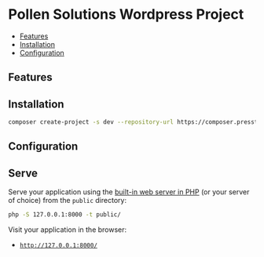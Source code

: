 # Pollen Solutions Wordpress Project

- [Features](#Features)
- [Installation](#Installation)
- [Configuration](#Configuration)

## Features

## Installation

```sh
composer create-project -s dev --repository-url https://composer.presstify.com/pollen-solutions pollen-solutions/wp-skeleton htdocs
```

## Configuration

## Serve

Serve your application using the [built-in web server in PHP](https://www.php.net/manual/en/features.commandline.webserver.php) (or your server of choice) from the `public` directory:

```sh
php -S 127.0.0.1:8000 -t public/
```

Visit your application in the browser:

- [`http://127.0.0.1:8000/`](http://127.0.0.1:8000/)


